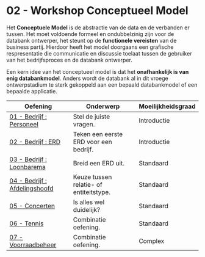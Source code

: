 # 02 - Workshop Conceptueel Model
Het **Conceptuele Model** is de abstractie van de data en de verbanden er tussen.​ Het moet voldoende formeel en ondubbelzinig zijn voor de databank ontwerper, het steunt op de **functionele vereisten** van de business partij.
Hierdoor heeft het model doorgaans een grafische respresentatie die communicatie en discussie toelaat tussen de gebruiker van het bedrijfsproces en de databank ontwerper.​ 

Een kern idee van het conceptueel model is dat het **onafhankelijk is van enig databankmodel**. Anders wordt de databank al in dit vroege ontwerpstadium te sterk gekoppeld aan een bepaald databankmodel of een bepaalde applicatie.

| Oefening | Onderwerp | Moeilijkheidsgraad |
| ----- | ---- | ---- |
| [01 - Bedrijf : Personeel](exercises/exercise-1.md) | Stel de juiste vragen. | Introductie |
| [02 - Bedrijf : ERD](exercises/exercise-2.md) | Teken een eerste ERD voor een bedrijf. | Introductie |
| [03 - Bedrijf : Loonbarema](exercises/exercise-3.md) | Breid een ERD uit. | Standaard |
| [04 - Bedrijf : Afdelingshoofd](exercises/exercise-4.md) | Keuze tussen relatie- of entiteitstype. | Standaard |
| [05 - Concerten](exercises/exercise-5.md) | Is alles wel duidelijk? | Standaard |
| [06 - Tennis](exercises/exercise-6.md) | Combinatie oefening. | Standaard |
| [07 - Voorraadbeheer](exercises/exercise-7.md) | Combinatie oefening. | Complex |